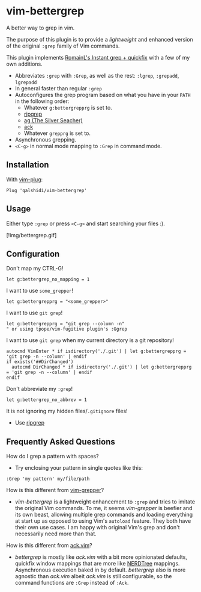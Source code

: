 vim-bettergrep
==============

A better way to grep in vim.

The purpose of this plugin is to provide a *lightweight* and enhanced version
of the original `:grep` family of Vim commands.

This plugin implements
[RomainL's Instant grep + quickfix](https://gist.github.com/romainl/56f0c28ef953ffc157f36cc495947ab3)
with a few of my own additions.

- Abbreviates `:grep` with `:Grep`, as well as the rest: `:lgrep`, `:grepadd`,
  `lgrepadd`
- In general faster than regular `:grep`
- Autoconfigures the grep program based on what you have in your `PATH` in the following order:
    - Whatever `g:bettergrepprg` is set to.
    - [ripgrep](https://github.com/BurntSushi/ripgrep)
    - [ag (The Silver Seacher)](https://github.com/ggreer/the_silver_searcher)
    - [ack](https://beyondgrep.com/)
    - Whatever `grepprg` is set to.
- Asynchronous grepping.
- `<C-g>` in normal mode mapping to `:Grep` in command mode.

Installation
------------

With [vim-plug](https://github.com/junegunn/vim-plug):

```vim
Plug 'qalshidi/vim-bettergrep'
```

Usage
-----

Either type `:grep` or press `<C-g>` and start searching your files :).

[!img/bettergrep.gif]

Configuration
-------------

Don't map my CTRL-G!

```vim
let g:bettergrep_no_mapping = 1
```

I want to use `some_grepper`!

```vim
let g:bettergrepprg = "<some_grepper>"
```

I want to use `git grep`!

```vim
let g:bettergrepprg = "git grep --column -n"
" or using tpope/vim-fugitive plugin's :Ggrep
```

I want to use `git grep` when my current directory is a git repository!

```vim
autocmd VimEnter * if isdirectory('./.git') | let g:bettergrepprg = 'git grep -n --column' | endif
if exists('##DirChanged')
  autocmd DirChanged * if isdirectory('./.git') | let g:bettergrepprg = 'git grep -n --column' | endif
endif
```

Don't abbreviate my `:grep`!

```vim
let g:bettergrep_no_abbrev = 1
```

It is not ignoring my hidden files/`.gitignore` files!

- Use [ripgrep](https://github.com/BurntSushi/ripgrep)

Frequently Asked Questions
--------------------------

How do I grep a pattern with spaces?

- Try enclosing your pattern in single quotes like this:
```vim
:Grep 'my pattern' my/file/path
```

How is this different from [vim-grepper](https://github.com/mhinz/vim-grepper)?

- *vim-bettergrep* is a lightweight enhancement to `:grep` and tries to imitate
  the original Vim commands. To me, it seems *vim-grepper* is beefier and its
  own beast, allowing multiple grep commands and loading everything at start up
  as opposed to using Vim's `autoload` feature. They both have their own use
  cases. I am happy with original Vim's grep and don't necessarily need more
  than that.

How is this different from [ack.vim](https://github.com/mileszs/ack.vim)?

- *bettergrep* is mostly like *ack.vim* with a bit more opinionated defaults,
  quickfix window mappings that are more like
  [NERDTree](https://github.com/preservim/nerdtree) mappings. Asynchronous 
  execution baked in by default. *bettergrep* also is more agnostic than
  *ack.vim* albeit *ack.vim* is still configurable, so the command functions are
  `:Grep` instead of `:Ack`.

